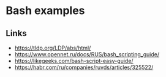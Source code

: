 # Bash examples

## Links

* <https://tldp.org/LDP/abs/html/>
* <https://www.opennet.ru/docs/RUS/bash_scripting_guide/>
* <https://likegeeks.com/bash-script-easy-guide/>
* <https://habr.com/ru/companies/ruvds/articles/325522/>
